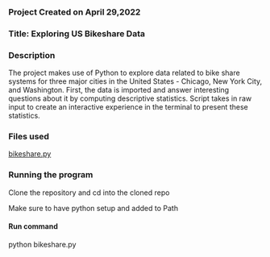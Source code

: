 ### Project Created on April 29,2022


### Title: Exploring US Bikeshare Data


### Description
The project makes use of Python to explore data related to bike share systems for three major cities in the United States - Chicago, New York City, and Washington.
First, the data is imported  and answer interesting questions about it by computing descriptive statistics.
Script takes in raw input to create an interactive experience in the terminal to present these statistics.

### Files used
[bikeshare.py](bikeshare.py)


### Running the program
Clone the repository and cd into the cloned repo

Make sure to have python setup and added to Path

#### Run command
python bikeshare.py